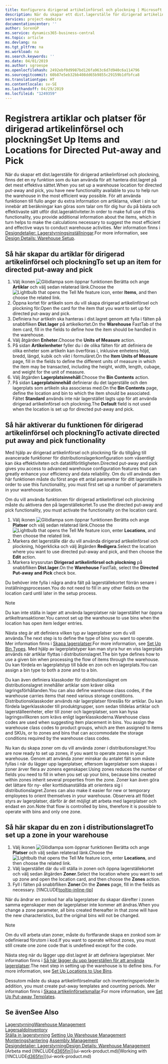 ```yaml
---
title: Konfigurera dirigerad artikelinförsel och plockning | Microsoft Docs
description: När du skapar ett dist.lagerställe för dirigerad artikelinförsel och plockning, finns det en ny funktion som du kan använda för att hantera dist.lagret på det mest effektiva sättet.
services: project-madeira
documentationcenter: ''
author: SorenGP
ms.service: dynamics365-business-central
ms.topic: article
ms.devlang: na
ms.tgt_pltfrm: na
ms.workload: na
ms.search.keywords: ''
ms.date: 04/01/2019
ms.author: sgroespe
ms.openlocfilehash: 2492ebf0d9987bd126fa963c6d7d940c6a114796
ms.sourcegitcommit: 60b87e5eb32bb408dd65b9855c29159b1dfbfca8
ms.translationtype: HT
ms.contentlocale: sv-SE
ms.lasthandoff: 04/29/2019
ms.locfileid: "1249359"
---
```

# <a name="set-up-items-and-locations-for-directed-put-away-and-pick"></a><span data-ttu-id="3ff7b-103">Registrera artiklar och platser för dirigerad artikelinförsel och plockning</span><span class="sxs-lookup"><span data-stu-id="3ff7b-103">Set Up Items and Locations for Directed Put-away and Pick</span></span>
<span data-ttu-id="3ff7b-104">När du skapar ett dist.lagerställe för dirigerad artikelinförsel och plockning, finns det en ny funktion som du kan använda för att hantera dist.lagret på det mest effektiva sättet.</span><span class="sxs-lookup"><span data-stu-id="3ff7b-104">When you set up a warehouse location for directed put-away and pick, you have new functionality available to you to help run the warehouse in the most efficient way possible.</span></span> <span data-ttu-id="3ff7b-105">För att använda funktionen till fullo anger du extra information om artiklarna, vilket i sin tur innebär att beräkningar kan göras som talar om för dig hur du på bästa och effektivaste sätt utför dist.lageraktiviteter.</span><span class="sxs-lookup"><span data-stu-id="3ff7b-105">In order to make full use of this functionality, you provide additional information about the items, which in turn helps to make the calculations necessary to suggest the most efficient and effective ways to conduct warehouse activities.</span></span> <span data-ttu-id="3ff7b-106">Mer information finns i [Designdetaljer: Lagerstyrningsinställningar](design-details-warehouse-setup.md).</span><span class="sxs-lookup"><span data-stu-id="3ff7b-106">For more information, see [Design Details: Warehouse Setup](design-details-warehouse-setup.md).</span></span>

## <a name="to-set-up-an-item-for-directed-put-away-and-pick"></a><span data-ttu-id="3ff7b-107">Så här skapar du artiklar för dirigerad artikelinförsel och plockning</span><span class="sxs-lookup"><span data-stu-id="3ff7b-107">To set up an item for directed put-away and pick</span></span>  
1.  <span data-ttu-id="3ff7b-108">Välj ikonen ![Glödlampa som öppnar funktionen Berätta](media/ui-search/search_small.png "Glödlampa som öppnar funktionen Berätta") och ange **Artiklar** och välj sedan relaterad länk.</span><span class="sxs-lookup"><span data-stu-id="3ff7b-108">Choose the ![Lightbulb that opens the Tell Me feature](media/ui-search/search_small.png "Tell me what you want to do") icon, enter **Items**, and then choose the related link.</span></span>  
2.  <span data-ttu-id="3ff7b-109">Öppna kortet för artikeln som du vill skapa dirigerad artikelinförsel och plockning för.</span><span class="sxs-lookup"><span data-stu-id="3ff7b-109">Open the card for the item that you want to set up for directed put-away and pick.</span></span>
3. <span data-ttu-id="3ff7b-110">Definiera hur artikeln ska hanteras i dist.lagret genom att fylla i fälten på snabbfliken **Dist.lager** på artikelkortet.</span><span class="sxs-lookup"><span data-stu-id="3ff7b-110">On the **Warehouse** FastTab of the item card, fill in the fields to define how the item should be handled in the warehouse.</span></span>  
4.  <span data-ttu-id="3ff7b-111">Välj åtgärden **Enheter**.</span><span class="sxs-lookup"><span data-stu-id="3ff7b-111">Choose the **Units of Measure** action.</span></span>
5. <span data-ttu-id="3ff7b-112">På sidan **Artikelenheter** fyller du i de olika fälten för att definiera de olika enheter som artikeln kan överföras i, inklusive enhetens höjd, bredd, längd, kubik och vikt i formuläret.</span><span class="sxs-lookup"><span data-stu-id="3ff7b-112">On the **Item Units of Measure** page, fill in the fields to define the different units of measure in which the item may be transacted, including the height, width, length, cubage, and weight for the unit of measure.</span></span>
6. <span data-ttu-id="3ff7b-113">Välj åtgärden **Lagerplatsinnehåll**.</span><span class="sxs-lookup"><span data-stu-id="3ff7b-113">Choose the **Bin Contents** action.</span></span>
7. <span data-ttu-id="3ff7b-114">På sidan **Lagerplatsinnehåll** definierar du det lagerställe och den lagerplats som artikeln ska associeras med.</span><span class="sxs-lookup"><span data-stu-id="3ff7b-114">On the **Bin Contents** page, define the location and bin to which the item should be associated.</span></span> <span data-ttu-id="3ff7b-115">Fältet **Standard** används inte när lagerstället lagts upp för att använda dirigerad artikelinförsel och plockning.</span><span class="sxs-lookup"><span data-stu-id="3ff7b-115">The **Default** field is not used when the location is set up for directed put-away and pick.</span></span>  

## <a name="to-activate-directed-put-away-and-pick-functionality"></a><span data-ttu-id="3ff7b-116">Så här aktiverar du funktionen för dirigerad artikelinförsel och plockning</span><span class="sxs-lookup"><span data-stu-id="3ff7b-116">To activate directed put away and pick functionality</span></span>  
<span data-ttu-id="3ff7b-117">Med hjälp av dirigerad artikelinförsel och plockning får du tillgång till avancerade funktioner för distributionslagerkonfiguration som väsentligt kan öka effektiviteten och datatillförlitligheten.</span><span class="sxs-lookup"><span data-stu-id="3ff7b-117">Directed put-away and pick gives you access to advanced warehouse configuration features that can greatly enhance your efficiency and data reliability.</span></span> <span data-ttu-id="3ff7b-118">Om du vill använda den här funktionen måste du först ange ett antal parametrar för ditt lagerställe.</span><span class="sxs-lookup"><span data-stu-id="3ff7b-118">In order to use this functionality, you must first set up a number of parameters in your warehouse location.</span></span>  

<span data-ttu-id="3ff7b-119">Om du vill använda funktionen för dirigerad artikelinförsel och plockning måste du aktivera den på lagerställekortet.</span><span class="sxs-lookup"><span data-stu-id="3ff7b-119">To use the directed put-away and pick functionality, you must activate the functionality on the location card.</span></span>    
1.  <span data-ttu-id="3ff7b-120">Välj ikonen ![Glödlampa som öppnar funktionen Berätta](media/ui-search/search_small.png "Berätta vad du vill göra") och ange **Platser** och välj sedan relaterad länk.</span><span class="sxs-lookup"><span data-stu-id="3ff7b-120">Choose the ![Lightbulb that opens the Tell Me feature](media/ui-search/search_small.png "Tell me what you want to do") icon, enter **Locations**, and then choose the related link.</span></span>  
2.  <span data-ttu-id="3ff7b-121">Markera det lagerställe där du vill använda dirigerad artikelinförsel och plockning, högerklicka och välj åtgärden **Redigera**.</span><span class="sxs-lookup"><span data-stu-id="3ff7b-121">Select the location where you want to use directed put-away and pick, and then choose the **Edit** action.</span></span>  
3.  <span data-ttu-id="3ff7b-122">Markera kryssrutan **Dirigerad artikelinförsel och plockning** på snabbfliken **Dist.lager**.</span><span class="sxs-lookup"><span data-stu-id="3ff7b-122">On the **Warehouse** FastTab, select the **Directed Put-away and Pick** check box.</span></span>  

<span data-ttu-id="3ff7b-123">Du behöver inte fylla i några andra fält på lagerställekortet förrän senare i inställningsprocessen.</span><span class="sxs-lookup"><span data-stu-id="3ff7b-123">You do not need to fill in any other fields on the location card until later in the setup process.</span></span>  

> [!NOTE]  
>  <span data-ttu-id="3ff7b-124">Du kan inte ställa in lager att använda lagerplatser när lagerstället har öppna artikeltransaktioner.</span><span class="sxs-lookup"><span data-stu-id="3ff7b-124">You cannot set up the warehouse to use bins when the location has open item ledger entries.</span></span>  

<span data-ttu-id="3ff7b-125">Nästa steg är att definiera vilken typ av lagerplatser som du vill använda.</span><span class="sxs-lookup"><span data-stu-id="3ff7b-125">The next step is to define the type of bins you want to operate.</span></span> <span data-ttu-id="3ff7b-126">Mer information finns i [Skapa lagerplatser](warehouse-how-to-set-up-bin-types.md).</span><span class="sxs-lookup"><span data-stu-id="3ff7b-126">For more information, see [Set Up Bin Types](warehouse-how-to-set-up-bin-types.md).</span></span> <span data-ttu-id="3ff7b-127">Med hjälp av lagerplatstyper kan man styra hur en viss lagerplats används när artiklar flyttas i distributionslagret.</span><span class="sxs-lookup"><span data-stu-id="3ff7b-127">The bin type defines how to use a given bin when processing the flow of items through the warehouse.</span></span> <span data-ttu-id="3ff7b-128">Du kan fördela en lagerplatstyp till både en zon och en lagerplats.</span><span class="sxs-lookup"><span data-stu-id="3ff7b-128">You can assign a bin type to both a zone and to a bin.</span></span>  

<span data-ttu-id="3ff7b-129">Du kan även definiera klasskoder för distributionslagret om distributionslagret innehåller artiklar som kräver olika lagringsförhållanden.</span><span class="sxs-lookup"><span data-stu-id="3ff7b-129">You can also define warehouse class codes, if the warehouse carries items that need various storage conditions.</span></span> <span data-ttu-id="3ff7b-130">Distributionsklasskoder används när lagerplatser föreslås för artiklar. Du kan fördela lagerklasskoder till produktgrupper, som sedan tilldelas artiklar och lagerställeenheter, eller till zoner och lagerplatser, som kan hysa lagringsvillkoren som krävs enligt lagerklasskoderna.</span><span class="sxs-lookup"><span data-stu-id="3ff7b-130">Warehouse class codes are used when suggesting item placement in bins. You assign the warehouse class codes to product groups, which are then assigned to items and SKUs, or to zones and bins that can accommodate the storage conditions required by the warehouse class codes.</span></span>  

<span data-ttu-id="3ff7b-131">Nu kan du skapa zoner om du vill använda zoner i distributionslagret.</span><span class="sxs-lookup"><span data-stu-id="3ff7b-131">You are now ready to set up zones, if you want to operate zones in your warehouse.</span></span> <span data-ttu-id="3ff7b-132">Genom att använda zoner minskar du antalet fält som måste fyllas i när du lägger upp lagerplatser, eftersom lagerplatser som skapas i zoner ärver flera av zonens egenskaper.</span><span class="sxs-lookup"><span data-stu-id="3ff7b-132">Using zones reduces the number of fields you need to fill in when you set up your bins, because bins created within zones inherit several properties from the zone.</span></span> <span data-ttu-id="3ff7b-133">Zoner kan även göra det lättare för ny- eller korttidsanställda att orientera sig i distributionslagret.</span><span class="sxs-lookup"><span data-stu-id="3ff7b-133">Zones can also make it easier for new or temporary employees to orient themselves in your warehouse.</span></span> <span data-ttu-id="3ff7b-134">Observera att flödet styrs av lagerplatser, därför är det möjligt att arbeta med lagerplatser och endast en zon.</span><span class="sxs-lookup"><span data-stu-id="3ff7b-134">Note that flow is controlled by bins, therefore it is possible to operate with bins and only one zone.</span></span>  

## <a name="to-set-up-a-zone-in-your-warehouse"></a><span data-ttu-id="3ff7b-135">Så här skapar du en zon i distributionslagret</span><span class="sxs-lookup"><span data-stu-id="3ff7b-135">To set up a zone in your warehouse</span></span>  
1.  <span data-ttu-id="3ff7b-136">Välj ikonen ![Glödlampa som öppnar funktionen Berätta](media/ui-search/search_small.png "Berätta vad du vill göra") och ange **Platser** och välj sedan relaterad länk.</span><span class="sxs-lookup"><span data-stu-id="3ff7b-136">Choose the ![Lightbulb that opens the Tell Me feature](media/ui-search/search_small.png "Tell me what you want to do") icon, enter **Locations**, and then choose the related link.</span></span>  
2.  <span data-ttu-id="3ff7b-137">Välj lagerstället där du vill ställa in zonen och öppna lagerställekortet och välj sedan åtgärden **Zoner**.</span><span class="sxs-lookup"><span data-stu-id="3ff7b-137">Select the location where you want to set up zone and open the location card, and then choose the **Zones** action.</span></span>  
3.  <span data-ttu-id="3ff7b-138">Fyll i fälten på snabbfliken **Zoner**.</span><span class="sxs-lookup"><span data-stu-id="3ff7b-138">On the **Zones** page, fill in the fields as necessary.</span></span> [!INCLUDE[tooltip-inline-tip](includes/tooltip-inline-tip_md.md)]  

<span data-ttu-id="3ff7b-139">När du ändrar en zonkod har alla lagerplatser du skapar därefter i zonen samma egenskaper men de lagerplatser inte kommer att ändras.</span><span class="sxs-lookup"><span data-stu-id="3ff7b-139">When you change a zone parameter, all bins created thereafter in that zone will have the new characteristics, but the original bins will not be changed.</span></span>  

> [!NOTE]  
>  <span data-ttu-id="3ff7b-140">Om du vill arbeta utan zoner, måste du fortfarande skapa en zonkod som är odefinierad förutom i kod.</span><span class="sxs-lookup"><span data-stu-id="3ff7b-140">If you want to operate without zones, you must still create one zone code that is undefined except for the code.</span></span>  

<span data-ttu-id="3ff7b-141">Nästa steg när du lägger upp dist.lagret är att definiera lagerplatser. Mer information finns i [Så här lägger du upp lagerställen för att använda lagerplatser](warehouse-how-to-set-up-locations-to-use-bins.md).</span><span class="sxs-lookup"><span data-stu-id="3ff7b-141">The next step in setting up the warehouse is to define bins. For more information, see [Set Up Locations to Use Bins](warehouse-how-to-set-up-locations-to-use-bins.md).</span></span>  

<span data-ttu-id="3ff7b-142">Dessutom måste du skapa artikelinförselmallar och inventeringsperioder.</span><span class="sxs-lookup"><span data-stu-id="3ff7b-142">In addition, you must create put-away templates and counting periods.</span></span> <span data-ttu-id="3ff7b-143">Mer information finns i [Skapa artikelinförselsmallar](warehouse-how-to-set-up-put-away-templates.md).</span><span class="sxs-lookup"><span data-stu-id="3ff7b-143">For more information, see [Set Up Put-away Templates](warehouse-how-to-set-up-put-away-templates.md).</span></span>  

## <a name="see-also"></a><span data-ttu-id="3ff7b-144">Se även</span><span class="sxs-lookup"><span data-stu-id="3ff7b-144">See Also</span></span>  
[<span data-ttu-id="3ff7b-145">Lagerstyrning</span><span class="sxs-lookup"><span data-stu-id="3ff7b-145">Warehouse Management</span></span>](warehouse-manage-warehouse.md)  
[<span data-ttu-id="3ff7b-146">Lagersaldo</span><span class="sxs-lookup"><span data-stu-id="3ff7b-146">Inventory</span></span>](inventory-manage-inventory.md)  
<span data-ttu-id="3ff7b-147">[Ställa in lagerstyrning](warehouse-setup-warehouse.md)   </span><span class="sxs-lookup"><span data-stu-id="3ff7b-147">[Setting Up Warehouse Management](warehouse-setup-warehouse.md)   </span></span>  
<span data-ttu-id="3ff7b-148">[Monteringshantering](assembly-assemble-items.md)  </span><span class="sxs-lookup"><span data-stu-id="3ff7b-148">[Assembly Management](assembly-assemble-items.md)  </span></span>  
[<span data-ttu-id="3ff7b-149">Designdetaljer: Lagerstyrning</span><span class="sxs-lookup"><span data-stu-id="3ff7b-149">Design Details: Warehouse Management</span></span>](design-details-warehouse-management.md)  
<span data-ttu-id="3ff7b-150">[Arbeta med [!INCLUDE[d365fin](includes/d365fin_md.md)]](ui-work-product.md)</span><span class="sxs-lookup"><span data-stu-id="3ff7b-150">[Working with [!INCLUDE[d365fin](includes/d365fin_md.md)]](ui-work-product.md)</span></span>  
